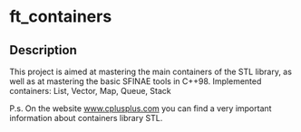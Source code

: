 # ft_containers

## Description
This project is aimed at mastering the main containers of the STL library, as well as at mastering the basic SFINAE tools in C++98.
Implemented containers:
List, Vector, Map, Queue, Stack

P.s. On the website www.cplusplus.com you can find a very important information about containers library STL.
